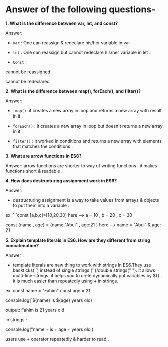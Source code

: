 # Answer of the following questions-

**1. What is the difference between var, let, and const?**

Answer:

- `var` : One can reassign & redeclare his/her variable in var .

- `let` : One can reassign but cannot redeclare his/her variable in let .

- `Const` :

cannot be reassigned

cannot be redeclared

**2. What is the difference between map(), forEach(), and filter()?**

Answer:

- ` map()`: it creates a new array in loop and returns a new array with result in it .

- `forEach()` : it creates a new array in loop but doesn't returns a new array in it .

- `filter()` : it worked in conditions and returns a new array with elements that matches the conditions .

**3. What are arrow functions in ES6?**

Answer: arrow functions are shorter to way of writing functions . it makes functions short & readable .

**4. How does destructuring assignment work in ES6?**

Answer:

- destructuring assignment is a way to take values from arrays & objects to put them into a variable .

ex: ```const [a,b,c]=[10,20,30]
here --> a = 10 , b = 20 , c = 30

const {name , age} = {name:"Abul" , age:21 }
here --> name = "Abul" & age: 21

**5. Explain template literals in ES6. How are they different from string concatenation?**

Answer :

- template literals are new thing to work with strings in ES6.They use backticks(``) instead of single strings ('')/double strings(" "). it allows multi-line-strings. it helps you to crete dynamically put variables by ${} . it is much easier than repeatedly using + in strings.

ex: const name = "Fahim"
const age = 21

console.log(`${name} is ${age} years old)

output: Fahim is 21 years old

in strings :

console.log("name + is + age + years old )

users use + operator repeatedly & harder to read .
